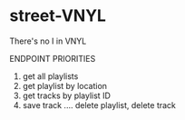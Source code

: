 # street-VNYL
There's no I in VNYL

ENDPOINT PRIORITIES
1. get all playlists
2. get playlist by location
3. get tracks by playlist ID
4. save track
....
delete playlist, delete track
